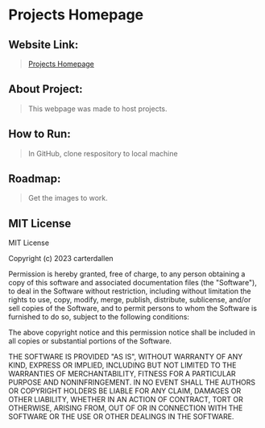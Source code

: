 # Projects Homepage



## Website Link:
><a href="https://carterdallen.github.io/Projects.github.io/"> Projects Homepage </a>

## About Project:
>This webpage was made to host projects.

## How to Run:
>In GitHub, clone respository to local machine

## Roadmap: 
>Get the images to work.

## MIT License
MIT License

Copyright (c) 2023 carterdallen

Permission is hereby granted, free of charge, to any person obtaining a copy
of this software and associated documentation files (the "Software"), to deal
in the Software without restriction, including without limitation the rights
to use, copy, modify, merge, publish, distribute, sublicense, and/or sell
copies of the Software, and to permit persons to whom the Software is
furnished to do so, subject to the following conditions:

The above copyright notice and this permission notice shall be included in all
copies or substantial portions of the Software.

THE SOFTWARE IS PROVIDED "AS IS", WITHOUT WARRANTY OF ANY KIND, EXPRESS OR
IMPLIED, INCLUDING BUT NOT LIMITED TO THE WARRANTIES OF MERCHANTABILITY,
FITNESS FOR A PARTICULAR PURPOSE AND NONINFRINGEMENT. IN NO EVENT SHALL THE
AUTHORS OR COPYRIGHT HOLDERS BE LIABLE FOR ANY CLAIM, DAMAGES OR OTHER
LIABILITY, WHETHER IN AN ACTION OF CONTRACT, TORT OR OTHERWISE, ARISING FROM,
OUT OF OR IN CONNECTION WITH THE SOFTWARE OR THE USE OR OTHER DEALINGS IN THE
SOFTWARE.

